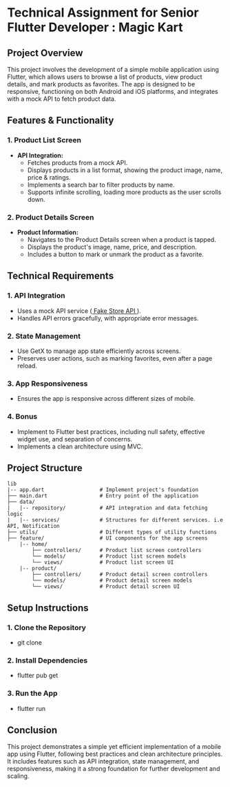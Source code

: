 # Technical Assignment for Senior Flutter Developer : Magic Kart

## Project Overview

This project involves the development of a simple mobile application using Flutter, which allows users to browse a list of products, view product details, and mark products as favorites. The app is designed to be responsive, functioning on both Android and iOS platforms, and integrates with a mock API to fetch product data.

## Features & Functionality

### 1. Product List Screen

- **API Integration:**
  - Fetches products from a mock API.
  - Displays products in a list format, showing the product image, name, price & ratings.
  - Implements a search bar to filter products by name.
  - Supports infinite scrolling, loading more products as the user scrolls down.

### 2. Product Details Screen

- **Product Information:**
  - Navigates to the Product Details screen when a product is tapped.
  - Displays the product's image, name, price, and description.
  - Includes a button to mark or unmark the product as a favorite.

## Technical Requirements

### 1. API Integration

- Uses a mock API service ([ Fake Store API ](https://fakestoreapi.com/docs)).
- Handles API errors gracefully, with appropriate error messages.

### 2. State Management

- Use GetX to manage app state efficiently across screens.
- Preserves user actions, such as marking favorites, even after a page reload.

### 3. App Responsiveness

- Ensures the app is responsive across different sizes of mobile.

### 4. Bonus

- Implement to Flutter best practices, including null safety, effective widget use, and separation of concerns.
- Implements a clean architecture using MVC.

## Project Structure

```
lib
|-- app.dart                  # Implement project's foundation
├── main.dart                 # Entry point of the application
├── data/
|   |-- repository/           # API integration and data fetching logic
|   |-- services/             # Structures for different services. i.e API, Notification
├── utils/                    # Different types of utility functions
├── feature/                  # UI components for the app screens
    |-- home/
        ├── controllers/      # Product list screen controllers
        └── models/           # Product list screen models
        └── views/            # Product list screen UI
    |-- product/
        ├── controllers/      # Product detail screen controllers
        └── models/           # Product detail screen models
        └── views/            # Product detail screen UI
```

## Setup Instructions

### 1. Clone the Repository

- git clone <repository-url>

### 2. Install Dependencies

- flutter pub get

### 3. Run the App

- flutter run

## Conclusion

This project demonstrates a simple yet efficient implementation of a mobile app using Flutter, following best practices and clean architecture principles. It includes features such as API integration, state management, and responsiveness, making it a strong foundation for further development and scaling.

